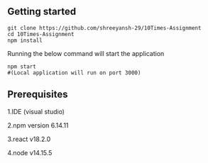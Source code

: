 ## Getting started
```  
git clone https://github.com/shreeyansh-29/10Times-Assignment 
cd 10Times-Assignment
npm install  
```  
Running the below command will start the application  
```  
npm start  
#(Local application will run on port 3000)  
```   
  
## Prerequisites
1.IDE (visual studio)  

2.npm version 6.14.11

3.react v18.2.0

4.node v14.15.5
